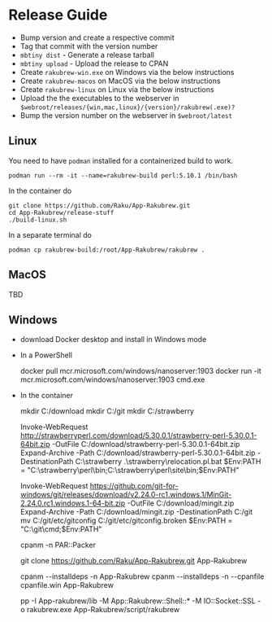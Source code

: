 Release Guide
=============

- Bump version and create a respective commit
- Tag that commit with the version number
- `mbtiny dist` - Generate a release tarball
- `mbtiny upload` - Upload the release to CPAN
- Create `rakubrew-win.exe` on Windows via the below instructions
- Create `rakubrew-macos` on MacOS via the below instructions
- Create `rakubrew-linux` on Linux via the below instructions
- Upload the the executables to the webserver in `$webroot/releases/{win,mac,linux}/{version}/rakubrew(.exe)?`
- Bump the version number on the webserver in `$webroot/latest`


Linux
-----

You need to have `podman` installed for a containerized build to work.

    podman run --rm -it --name=rakubrew-build perl:5.10.1 /bin/bash

In the container do

    git clone https://github.com/Raku/App-Rakubrew.git
    cd App-Rakubrew/release-stuff
    ./build-linux.sh
    
In a separate terminal do

    podman cp rakubrew-build:/root/App-Rakubrew/rakubrew .


MacOS
-----

TBD


Windows
-------

- download Docker desktop and install in Windows mode
- In a PowerShell

    docker pull mcr.microsoft.com/windows/nanoserver:1903
    docker run -it mcr.microsoft.com/windows/nanoserver:1903 cmd.exe
    
- In the container

    mkdir C:/download
    mkdir C:/git
    mkdir C:/strawberry
    
    Invoke-WebRequest http://strawberryperl.com/download/5.30.0.1/strawberry-perl-5.30.0.1-64bit.zip -OutFile C:/download/strawberry-perl-5.30.0.1-64bit.zip
    Expand-Archive -Path C:/download/strawberry-perl-5.30.0.1-64bit.zip -DestinationPath C:\strawberry
    .\strawberry\relocation.pl.bat
    $Env:PATH = "C:\strawberry\perl\bin;C:\strawberry\perl\site\bin;$Env:PATH"
    
    Invoke-WebRequest https://github.com/git-for-windows/git/releases/download/v2.24.0-rc1.windows.1/MinGit-2.24.0.rc1.windows.1-64-bit.zip -OutFile C:/download/mingit.zip
    Expand-Archive -Path C:/download/mingit.zip -DestinationPath C:/git
    mv C:/git/etc/gitconfig C:/git/etc/gitconfig.broken
    $Env:PATH = "C:\git\cmd;$Env:PATH"
    
    cpanm -n PAR::Packer
    
    git clone https://github.com/Raku/App-Rakubrew.git App-Rakubrew
    
    cpanm --installdeps -n App-Rakubrew
    cpanm --installdeps -n --cpanfile cpanfile.win App-Rakubrew
    
    pp -I App-rakubrew/lib -M App::Rakubrew::Shell::* -M IO::Socket::SSL -o rakubrew.exe App-Rakubrew/script/rakubrew

